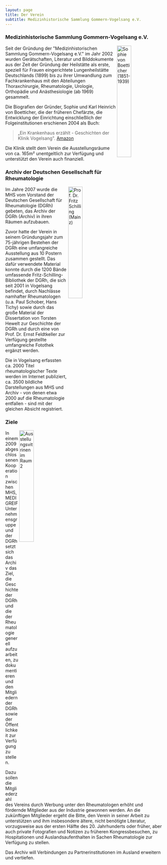 ```yaml
---
layout: page
title: Der Verein
subtitle: Medizinhistorische Sammlung Gommern-Vogelsang e.V.
---
```


### Medizinhistorische Sammlung Gommern-Vogelsang e.V.

<img src="../../img/mhs/sophie-von-boetticher.png" 
     title="Sophie von Boetticher (1851-1939)"
     align="right" width="30%" />

Seit der Gründung der "Medizinhistorischen Sammlung Gommern-Vogelsang e.V." im Jahr 2002 wurden Gerätschaften, Literatur und Bilddokumente aus der Zeit der Gründung der Heilstätte als erste, speziell für Frauen eingerichtete Lungenheilstätte Deutschlands (1899) bis zu ihrer Umwandlung zum Fachkrankenhaus mit den Abteilungen Thoraxchirurgie, Rheumatologie, Urologie, Orthopädie und Anästhesiologie (ab 1969) gesammelt. 

Die Biografien der Gründer, Sophie und Karl Heinrich von Boetticher, die der früheren Chefärzte, die Entwicklung der Einrichtung einschließlich der Folgeinstitutionen erschienen 2004 als Buch:

>  „Ein Krankenhaus erzählt - Geschichten der Klinik Vogelsang".
  [Amazon](https://www.amazon.de/Ein-Krankenhaus-erzählt-Geschichten-Vogelsang/dp/3899230647)

Die Klinik stellt dem Verein die Ausstellungsräume von ca. 165m² unentgeltlich zur Verfügung und 
unterstützt den Verein auch finanziell.

### Archiv der Deutschen Gesellschaft für Rheumatologie

<img src="../../img/mhs/prof-dr-fritz-schilling-mainz.png" 
     title="Prof. Dr. Fritz Schilling (Mainz)"
     align="right" width="30%" />

Im Jahre 2007 wurde die MHS vom Vorstand der Deutschen Gesellschaft für 
Rheumatologie (DGRh) gebeten, das Archiv der DGRh (Archiv) in ihren Räumen aufzubauen.

Zuvor hatte der Verein in seinem Gründungsjahr zum 75-jährigen Bestehen der DGRh eine umfangreiche Ausstellung aus 10 Postern zusammen gestellt. 
Das dafür verwendete Material konnte durch die 1200 Bände umfassende Fritz-Schilling-Bibliothek der DGRh, die sich seit 2001 in Vogelsang befindet, durch Nachlässe namhafter Rheumatologen (u.a. Paul Schober, Hans Tichy) sowie durch das große Material der Dissertation von Torsten Hewelt zur Geschichte der DGRh und durch eine von Prof. Dr. Ernst Feldtkeller zur Verfügung gestellte umfangreiche Fotothek ergänzt werden. 

Die in Vogelsang erfassten ca. 2000 Titel rheumatologischer Texte werden im Internet publiziert, ca. 3500 bildliche Darstellungen aus MHS und Archiv - von denen etwa 2000 auf die Rheumatologie entfallen - sind mit der gleichen Absicht registriert.

### Ziele

<img src="../../img/mhs/raum-2-virtrinen.png" 
     title="Ausstellungsvitrinen im Raum 2"
     align="right" width="30%" />

In einem 2009 abgeschlossenen Kooperation zwischen MHS, MEDIGREIF Unternehmensgruppe und der DGRh setzt sich das Archiv das Ziel, die Geschichte der DGRh und die der Rheumatologie generell aufzuarbeiten, zu dokumentieren und den Mitgliedern der DGRh sowie der Öffentlichkeit zur Verfügung zu stellen.

Dazu sollen die Mitgliederzahl des Vereins durch Werbung unter den Rheumatologen erhöht und fördernde Mitglieder aus der Industrie gewonnen werden. An die zukünftigen Mitglieder ergeht die Bitte, den Verein in seiner Arbeit zu unterstützen und ihm insbesondere ältere, nicht benötigte Literatur, vorzugsweise aus der ersten Hälfte des 20. Jahrhunderts oder früher, aber auch private Fotografien und Notizen zu früheren Kongressbesuchen, zu Hospitationen und Auslandsaufenthalten in Sachen Rheumatologie zur Verfügung zu stellen. 

Das Archiv will Verbindungen zu Partnerinstitutionen im Ausland erweitern und vertiefen.
